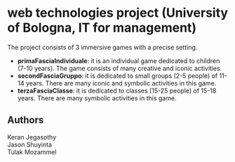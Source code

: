 # web technologies project (University of Bologna, IT for management)
The project consists of 3 immersive games with a precise setting.
  * **primaFasciaIndividuale**: it is an individual game dedicated to children (7-10 years). The game consists of many creative and iconic activities.
  * **secondFasciaGruppo**: it is dedicated to small groups (2-5 people) of 11-14 years. There are many iconic and symbolic activities in this game.
  * **terzaFasciaClasse**: it is dedicated to classes (15-25 people) of 15-18 years. There are many symbolic activities in this game.

## Authors
Keran Jegasothy <br/>
Jason Shuyinta  <br/>
Tulak Mozammel
